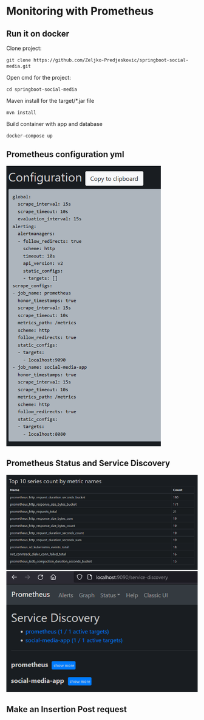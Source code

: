 # Monitoring with Prometheus

## Run it on docker

Clone project:

    git clone https://github.com/Zeljko-Predjeskovic/springboot-social-media.git

Open cmd for the project:

    cd springboot-social-media

Maven install for the target/*.jar file

    mvn install

Build container with app and database

    docker-compose up

## Prometheus configuration yml

![](./img/pro,Config.PNG)

## Prometheus Status and Service Discovery

![](./img/promStat.PNG)
![](./img/discovery.PNG)

## Make an Insertion Post request

